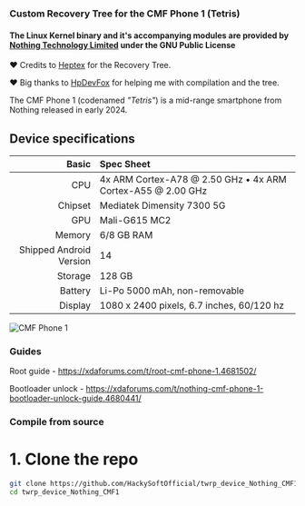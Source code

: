 ### Custom Recovery Tree for the CMF Phone 1 (Tetris)
#### The Linux Kernel binary and it's accompanying modules are provided by [Nothing Technology Limited](https://github.com/NothingOSS) under the GNU Public License
❤ Credits to [Heptex](https://github.com/Heptex/) for the Recovery Tree.

❤ Big thanks to [HpDevFox](https://github.com/hpdevFOX) for helping me with compilation and the tree.

The CMF Phone 1 (codenamed _"Tetris"_) is a mid-range smartphone from Nothing released in early 2024.

## Device specifications

Basic   | Spec Sheet
-------:|:-------------------------
CPU     | 4x ARM Cortex-A78 @ 2.50 GHz • 4x ARM Cortex-A55 @ 2.00 GHz
Chipset | Mediatek Dimensity 7300 5G
GPU     | Mali-G615 MC2
Memory  | 6/8 GB RAM
Shipped Android Version | 14
Storage | 128 GB
Battery | Li-Po 5000 mAh, non-removable
Display | 1080 x 2400 pixels, 6.7 inches, 60/120 hz

![CMF Phone 1](https://in.cmf.tech/cdn/shop/files/Engineering_aesthetics_1600x.png?v=1720164742)

### Guides
Root guide - https://xdaforums.com/t/root-cmf-phone-1.4681502/

Bootloader unlock - https://xdaforums.com/t/nothing-cmf-phone-1-bootloader-unlock-guide.4680441/
### Compile from source
# 1. Clone the repo
```bash
git clone https://github.com/HackySoftOfficial/twrp_device_Nothing_CMF1
cd twrp_device_Nothing_CMF1
```


